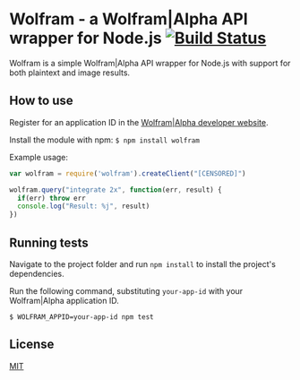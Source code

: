 Wolfram - a Wolfram|Alpha API wrapper for Node.js [![Build Status](https://travis-ci.org/strax/node-wolfram.svg?branch=master)](https://travis-ci.org/strax/node-wolfram)
=================================================

Wolfram is a simple Wolfram|Alpha API wrapper for Node.js with support for both plaintext and image results.

How to use
----------

Register for an application ID in the [Wolfram|Alpha developer website](http://products.wolframalpha.com/developers/). 

Install the module with npm:
`$ npm install wolfram`

Example usage:

```javascript
var wolfram = require('wolfram').createClient("[CENSORED]")

wolfram.query("integrate 2x", function(err, result) {
  if(err) throw err
  console.log("Result: %j", result)
})
```

Running tests
-------------

Navigate to the project folder and run `npm install` to install the project's dependencies.

Run the following command, substituting `your-app-id` with your Wolfram|Alpha application ID.

`$ WOLFRAM_APPID=your-app-id npm test`

License
-------

[MIT](https://github.com/strax/node-wolfram/blob/master/LICENSE)
